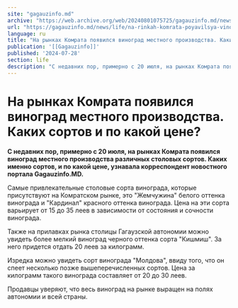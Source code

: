 ```yaml
---
site: "gagauzinfo.md"
archive: "https://web.archive.org/web/20240801075725/gagauzinfo.md/news/life/na-rinkah-komrata-poyavilsya-vinograd-mestnogo-proizvodstva-kakih-sortov-i-po-kakoi-tsene"
url: "https://gagauzinfo.md/news/life/na-rinkah-komrata-poyavilsya-vinograd-mestnogo-proizvodstva-kakih-sortov-i-po-kakoi-tsene"
language: ru
title: "На рынках Комрата появился виноград местного производства. Каких сортов и по какой цене?"
publication: '[[Gagauzinfo]]'
published: '2024-07-28'
section: life
description: "С недавних пор, примерно с 20 июля, на рынках Комрата появился виноград местного производства различных столовых сортов. Каких именно сортов, и по какой цене, узнавала корреспондент новостного портала Gagauzinfo.MD."
---
```


# На рынках Комрата появился виноград местного производства. Каких сортов и по какой цене?

**С недавних пор, примерно с 20 июля, на рынках Комрата появился виноград местного производства различных столовых сортов. Каких именно сортов, и по какой цене, узнавала корреспондент новостного портала Gagauzinfo.MD.**

Самые привлекательные столовые сорта винограда, которые присутствуют на Комратском рынке, это "Жемчужина" белого оттенка винограда и "Кардинал" красного оттенка винограда. Цена на эти сорта варьирует от 15 до 35 леев в зависимости от состояния и сочности винограда.

Также на прилавках рынка столицы Гагаузской автономии можно увидеть более мелкий виноград черного оттенка сорта "Кишмиш". За него придется отдать 20 леев за килограмм.

Изредка можно увидеть сорт винограда "Молдова", ввиду того, что он спеет несколько позже вышеперечисленных сортов. Цена за килограмм такого винограда составляет от 20 до 30 леев.

Продавцы уверяют, что весь виноград на рынке выращен на полях автономии и всей страны.